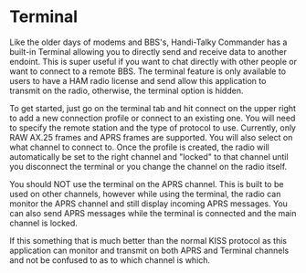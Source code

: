# Terminal

Like the older days of modems and BBS's, Handi-Talky Commander has a built-in Terminal allowing you to directly send and receive data to another endoint. This is super useful if you want to chat directly with other people or want to connect to a remote BBS. The terminal feature is only available to users to have a HAM radio license and send allow this application to transmit on the radio, otherwise, the terminal option is hidden.

To get started, just go on the terminal tab and hit connect on the upper right to add a new connection profile or connect to an existing one. You will need to specify the remote station and the type of protocol to use. Currently, only RAW AX.25 frames and APRS frames are supported. You will also select on what channel to connect to. Once the profile is created, the radio will automatically be set to the right channel and "locked" to that channel until you disconnect the terminal or you change the channel on the radio itself.

You should NOT use the terminal on the APRS channel. This is built to be used on other channels, however while using the terminal, the radio can monitor the APRS channel and still display incoming APRS messages. You can also send APRS messages while the terminal is connected and the main channel is locked.

If this something that is much better than the normal KISS protocol as this application can monitor and transmit on both APRS and Terminal channels and not be confused to as to which channel is which.